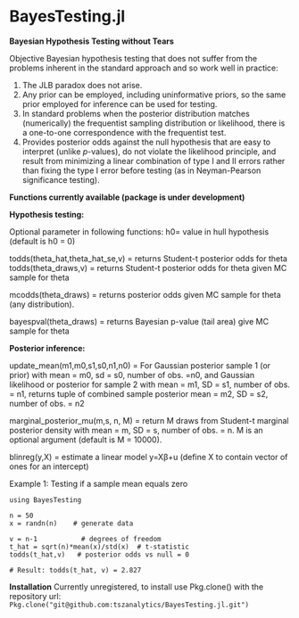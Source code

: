# BayesTesting.jl
**Bayesian Hypothesis Testing without Tears**

Objective Bayesian hypothesis testing that does not suffer from the problems inherent in the standard approach and so work well in practice:
1.	The JLB paradox does not arise.
2.	Any prior can be employed, including uninformative priors, so the same prior employed for inference can be used for testing.
3.	In standard problems when the posterior distribution matches (numerically) the frequentist sampling distribution or likelihood, there is a one-to-one correspondence with the frequentist test.
4.	Provides posterior odds against the null hypothesis that are easy to interpret (unlike *p*-values), do not violate the likelihood principle, and result from minimizing a linear combination of type I and II errors rather than fixing the type I error before testing (as in Neyman-Pearson significance testing).

**Functions currently available (package is under development)**

**Hypothesis testing:**

Optional parameter in following functions: h0= value in hull hypothesis (default is h0 = 0)

todds(theta_hat,theta_hat_se,v) = returns Student-t posterior odds for theta
todds(theta_draws,v) = returns Student-t posterior odds for theta given MC sample for theta

mcodds(theta_draws) = returns posterior odds given MC sample for theta (any distribution).

bayespval(theta_draws) = returns Bayesian p-value (tail area) give MC sample for theta

**Posterior inference:**

update_mean(m1,m0,s1,s0,n1,n0) = For Gaussian posterior sample 1 (or prior) with mean = m0, sd = s0, number of obs. =n0, and Gaussian likelihood or posterior for sample 2 with mean = m1, SD = s1, number of obs. = n1, returns tuple of combined sample posterior mean = m2, SD = s2, number of obs. = n2

marginal_posterior_mu(m,s, n, M) = return M draws from Student-t marginal posterior density with mean = m, SD = s, number of obs. = n.  M is an optional argument (default is M = 10000).

blinreg(y,X) = estimate a linear model y=Xβ+u (define X to contain vector of ones for an intercept)


Example 1: Testing if a sample mean equals zero

```
using BayesTesting

n = 50
x = randn(n)    # generate data

v = n-1           # degrees of freedom
t_hat = sqrt(n)*mean(x)/std(x)  # t-statistic
todds(t_hat,v)   # posterior odds vs null = 0

# Result: todds(t_hat, v) = 2.827
```

**Installation**
Currently unregistered, to install use Pkg.clone() with the repository url:
`Pkg.clone("git@github.com:tszanalytics/BayesTesting.jl.git")`


